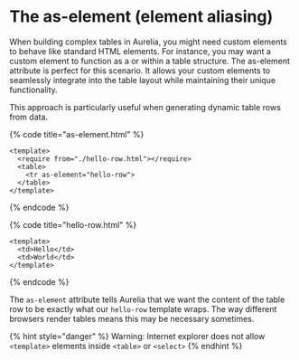 # The as-element (element aliasing)

When building complex tables in Aurelia, you might need custom elements to behave like standard HTML elements. For instance, you may want a custom element to function as a or within a table structure. The as-element attribute is perfect for this scenario. It allows your custom elements to seamlessly integrate into the table layout while maintaining their unique functionality.&#x20;

This approach is particularly useful when generating dynamic table rows from data.

{% code title="as-element.html" %}
```markup
<template>
  <require from="./hello-row.html"></require>
  <table>
    <tr as-element="hello-row">
  </table>
</template>
```
{% endcode %}

{% code title="hello-row.html" %}
```markup
<template>
  <td>Hello</td>
  <td>World</td>
</template>
```
{% endcode %}

The `as-element` attribute tells Aurelia that we want the content of the table row to be exactly what our `hello-row` template wraps. The way different browsers render tables means this may be necessary sometimes.

{% hint style="danger" %}
Warning: Internet explorer does not allow `<template>` elements inside `<table>` or `<select>`
{% endhint %}
